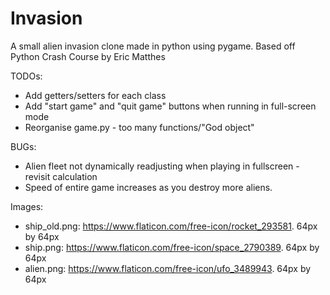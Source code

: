 # Invasion
A small alien invasion clone made in python using pygame. 
Based off Python Crash Course by Eric Matthes

TODOs: 
* Add getters/setters for each class
* Add "start game" and "quit game" buttons when running in full-screen mode
* Reorganise game.py - too many functions/"God object" 

BUGs:
* Alien fleet not dynamically readjusting when playing in fullscreen - revisit calculation
* Speed of entire game increases as you destroy more aliens.

Images:
* ship_old.png: https://www.flaticon.com/free-icon/rocket_293581. 64px by 64px
* ship.png: https://www.flaticon.com/free-icon/space_2790389. 64px by 64px
* alien.png: https://www.flaticon.com/free-icon/ufo_3489943. 64px by 64px
